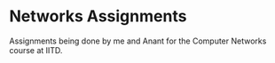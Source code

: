# Networks Assignments
Assignments being done by me and Anant for the Computer Networks course at IITD.
